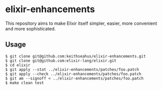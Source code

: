 elixir-enhancements
===================

This repository aims to make Elixir itself simpler, easier, more convenient and more sophisticated.

Usage
-----

`````
$ git clone git@github.com:keithseahus/elixir-enhancements.git
$ git clone git@github.com:elixir-lang/elixir.git
$ cd elixir
$ git apply --stat ../elixir-enhancements/patches/foo.patch
$ git apply --check ../elixir-enhancements/patches/foo.patch
$ git am --signoff < ../elixir-enhancements/patches/foo.patch
$ make clean test
`````

